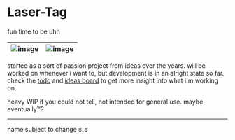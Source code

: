 # Laser-Tag
fun time to be uhh

| ![image](https://user-images.githubusercontent.com/46572320/215858334-9201b975-637d-4d18-8e9f-0fa19c4edd97.png) | ![image](https://user-images.githubusercontent.com/46572320/215858354-4676d105-ba20-4ba8-9a6a-1da4332c9c8f.png) |
|-|-|

started as a sort of passion project from ideas over the years. will be worked on whenever i want to, but development is in an alright state so far. check the [todo](./todo.md) and [ideas board](./ideas.md) to get more insight into what i'm working on.

heavy WIP if you could not tell, not intended for general use. maybe eventually™️?

---

name subject to change ಠ_ಠ
